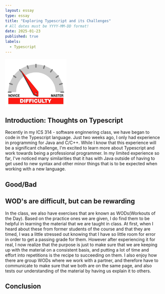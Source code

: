 ```yaml
---
layout: essay
type: essay
title: "Exploring Typescript and its Challenges"
# All dates must be YYYY-MM-DD format!
date: 2025-01-23
published: true
labels:
  - Typescript
---
```


<img width="200px" class="rounded float-start pe-4" src="../img/difficulty/degree_difficulty.jpg">

## Introduction: Thoughts on Typescript
Recently in my ICS 314 - software enginnering class, we have began to code in the Typescript language. Just two weeks ago, I only had experience in programming for Java and C/C++. While I know that this experience will be a significant challenge, I'm excited to learn more about Typescript and work towards being a professional programmer. In my limited experience so far, I've noticed many similarities that it has with Java outside of having to get used to new syntax and other minor things that is to be expected when working with a new language. 


## Good/Bad

## WOD's are difficult, but can be rewarding
In the class, we also have exercises that are known as WODs(Workouts of the Day). Based on the practice ones we are given, I do find them to be helpful in learning the material that we are taught in class. At first, when I heard about these from former students of the course and that they are timed, I was a little stressed out knowing that I have so little room for error in order to get a passing grade for them. However after experiencing it for real, I now realize that the purpose is just to make sure that we are keeping up with the material on a consistent basis, and putting a lot of time and effort into repetitions is the recipe to succeeding on them. I also enjoy how there are group WODs where we work with a partner, and therefore have to communicate to make sure that we both are on the same page, and also tests our understanding of the material by having us explain it to others.

## Conclusion



